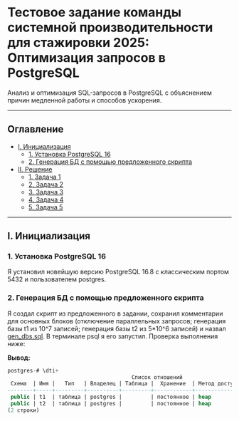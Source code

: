 # Тестовое задание команды системной производительности для стажировки 2025: Оптимизация запросов в PostgreSQL

Анализ и оптимизация SQL-запросов в PostgreSQL с объяснением причин медленной работы и способов ускорения.

---

## Оглавление

- [I. Инициализация](#i-ициализация)
  - [1. Установка PostgreSQL 16](#1-установка-postgresql-16)
  - [2. Генерация БД с помощью предложенного скрипта](#2-генерация-бд-с-помощью-предложенного-скрипта)
- [II. Решение](#ii-решение)
  - [1. Задача 1](#1-задача-1)
  - [2. Задача 2](#2-задача-2)
  - [3. Задача 3](#3-задача-3)
  - [4. Задача 4](#4-задача-4)
  - [5. Задача 5](#5-задача-5)

---

## I. Инициализация

### 1. Установка PostgreSQL 16

Я установил новейшую версию PostgreSQL 16.8 с классическим портом 5432 и пользователем postgres.

### 2. Генерация БД с помощью предложенного скрипта

Я создал скрипт из предложенного в задании, сохранил комментарии для основных блоков (отключение параллельных запросов; генерация базы t1 из 10^7 записей; генерация базы t2 из 5*10^6 записей) и назвал [gen_dbs.sql](gen_dbs.sql). 
В терминале psql я его запустил. Проверка выполнения ниже:

**Вывод:**

```sql
postgres-# \dti+
                                       Список отношений
 Схема  | Имя |   Тип   | Владелец | Таблица |  Хранение  | Метод доступа | Размер | Описание
--------+-----+---------+----------+---------+------------+---------------+--------+----------
 public | t1  | таблица | postgres |         | постоянное | heap          | 652 MB |
 public | t2  | таблица | postgres |         | постоянное | heap          | 249 MB |
(2 строки)
```